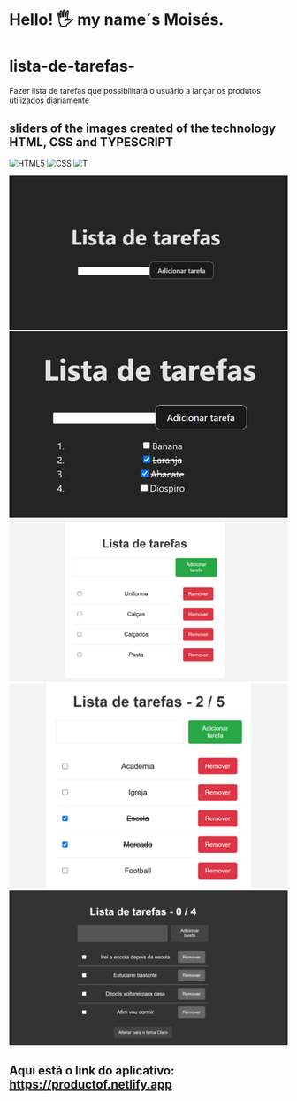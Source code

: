 # Hello! 🖐️ my name´s Moisés.

# lista-de-tarefas-
Fazer lista de tarefas que possibilitará o usuário a lançar os produtos utilizados diariamente

## sliders of the images created of the technology HTML, CSS and TYPESCRIPT

![HTML5](https://img.shields.io/badge/html5-%23E34F26.svg?style=for-the-badge&logo=html5&logoColor=white)
![CSS](https://img.shields.io/badge/CSS-239120?&style=for-the-badge&logo=css3&logoColor=white)
![T](https://img.shields.io/badge/TypeScript-3178C6?style=flat&logo=typescript&logoColor=white)

<div>
<img src="./oneList.png">
<img src="./secondList.png">
<img src="./thirdList.png">
<img src="./fourList.png">
<img src="./fiveList.png">
</div>

## Aqui está o link do aplicativo: https://productof.netlify.app


